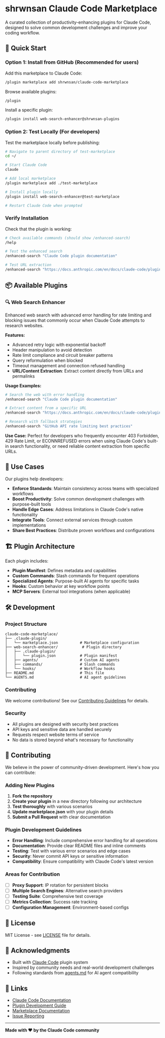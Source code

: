 # shrwnsan Claude Code Marketplace

A curated collection of productivity-enhancing plugins for Claude Code, designed to solve common development challenges and improve your coding workflow.

## 🚀 Quick Start

### Option 1: Install from GitHub (Recommended for users)

Add this marketplace to Claude Code:

```bash
/plugin marketplace add shrwnsan/claude-code-marketplace
```

Browse available plugins:

```bash
/plugin
```

Install a specific plugin:

```bash
/plugin install web-search-enhancer@shrwnsan-plugins
```

### Option 2: Test Locally (For developers)

Test the marketplace locally before publishing:

```bash
# Navigate to parent directory of test-marketplace
cd ~/

# Start Claude Code
claude

# Add local marketplace
/plugin marketplace add ./test-marketplace

# Install plugin locally
/plugin install web-search-enhancer@test-marketplace

# Restart Claude Code when prompted
```

### Verify Installation

Check that the plugin is working:

```bash
# Check available commands (should show /enhanced-search)
/help

# Test the enhanced search
/enhanced-search "Claude Code plugin documentation"

# Test URL extraction
/enhanced-search "https://docs.anthropic.com/en/docs/claude-code/plugins"
```

## 📦 Available Plugins

### 🔍 Web Search Enhancer

Enhanced web search with advanced error handling for rate limiting and blocking issues that commonly occur when Claude Code attempts to research websites.

**Features:**
- Advanced retry logic with exponential backoff
- Header manipulation to avoid detection
- Rate limit compliance and circuit breaker patterns
- Query reformulation when blocked
- Timeout management and connection refused handling
- **URL/Content Extraction**: Extract content directly from URLs and permalinks

**Usage Examples:**
```bash
# Search the web with error handling
/enhanced-search "Claude Code plugin documentation"

# Extract content from a specific URL
/enhanced-search "https://docs.anthropic.com/en/docs/claude-code/plugins"

# Research with fallback strategies
/enhanced-search "GitHub API rate limiting best practices"
```

**Use Case:** Perfect for developers who frequently encounter 403 Forbidden, 429 Rate Limit, or ECONNREFUSED errors when using Claude Code's built-in search functionality, or need reliable content extraction from specific URLs.

## 🎯 Use Cases

Our plugins help developers:

- **Enforce Standards**: Maintain consistency across teams with specialized workflows
- **Boost Productivity**: Solve common development challenges with purpose-built tools  
- **Handle Edge Cases**: Address limitations in Claude Code's native functionality
- **Integrate Tools**: Connect external services through custom implementations
- **Share Best Practices**: Distribute proven workflows and configurations

## 🏗️ Plugin Architecture

Each plugin includes:

- **Plugin Manifest**: Defines metadata and capabilities
- **Custom Commands**: Slash commands for frequent operations
- **Specialized Agents**: Purpose-built AI agents for specific tasks
- **Hooks**: Custom behavior at key workflow points
- **MCP Servers**: External tool integrations (when applicable)

## 🛠️ Development

### Project Structure

```
claude-code-marketplace/
├── .claude-plugin/
│   └── marketplace.json          # Marketplace configuration
├── web-search-enhancer/           # Plugin directory
│   ├── .claude-plugin/
│   │   └── plugin.json           # Plugin manifest
│   ├── agents/                   # Custom AI agents
│   ├── commands/                 # Slash commands
│   └── hooks/                    # Workflow hooks
├── README.md                     # This file
└── AGENTS.md                     # AI agent guidelines
```

### Contributing

We welcome contributions! See our [Contributing Guidelines](#contributing) for details.

### Security

- All plugins are designed with security best practices
- API keys and sensitive data are handled securely
- Requests respect website terms of service
- No data is stored beyond what's necessary for functionality

## 🤝 Contributing

We believe in the power of community-driven development. Here's how you can contribute:

### Adding New Plugins

1. **Fork the repository**
2. **Create your plugin** in a new directory following our architecture
3. **Test thoroughly** with various scenarios
4. **Update marketplace.json** with your plugin details
5. **Submit a Pull Request** with clear documentation

### Plugin Development Guidelines

- **Error Handling**: Include comprehensive error handling for all operations
- **Documentation**: Provide clear README files and inline comments
- **Testing**: Test with various error scenarios and edge cases
- **Security**: Never commit API keys or sensitive information
- **Compatibility**: Ensure compatibility with Claude Code's latest version

### Areas for Contribution

- [ ] **Proxy Support**: IP rotation for persistent blocks
- [ ] **Multiple Search Engines**: Alternative search providers
- [ ] **Testing Suite**: Comprehensive test coverage
- [ ] **Metrics Collection**: Success rate tracking
- [ ] **Configuration Management**: Environment-based configs

## 📄 License

MIT License - see [LICENSE](LICENSE) file for details.

## 🙏 Acknowledgments

- Built with [Claude Code](https://claude.ai/code) plugin system
- Inspired by community needs and real-world development challenges
- Following standards from [agents.md](https://agents.md/) for AI agent compatibility

## 🔗 Links

- [Claude Code Documentation](https://docs.claude.com/en/docs/claude-code)
- [Plugin Development Guide](https://docs.claude.com/en/docs/claude-code/plugins)
- [Marketplace Documentation](https://docs.claude.com/en/docs/claude-code/plugin-marketplaces)
- [Issue Reporting](https://github.com/shrwnsan/claude-code-marketplace/issues)

---

**Made with ❤️ by the Claude Code community**
